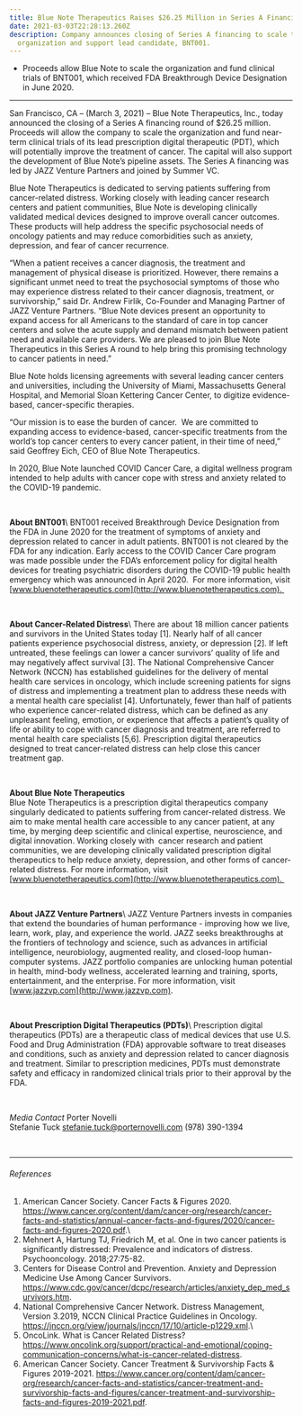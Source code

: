 ```yaml
---
title: Blue Note Therapeutics Raises $26.25 Million in Series A Financing
date: 2021-03-03T22:28:13.260Z
description: Company announces closing of Series A financing to scale the
  organization and support lead candidate, BNT001.
---
```

* Proceeds allow Blue Note to scale the organization and fund clinical trials of BNT001, which received FDA Breakthrough Device Designation in June 2020.

- - -

San Francisco, CA – (March 3, 2021) – Blue Note Therapeutics, Inc., today announced the closing of a Series A financing round of $26.25 million. Proceeds will allow the company to scale the organization and fund near-term clinical trials of its lead prescription digital therapeutic (PDT), which will potentially improve the treatment of cancer. The capital will also support the development of Blue Note’s pipeline assets. The Series A financing was led by JAZZ Venture Partners and joined by Summer VC.

Blue Note Therapeutics is dedicated to serving patients suffering from cancer-related distress. Working closely with leading cancer research centers and patient communities, Blue Note is developing clinically validated medical devices designed to improve overall cancer outcomes. These products will help address the specific psychosocial needs of oncology patients and may reduce comorbidities such as anxiety, depression, and fear of cancer recurrence.

“When a patient receives a cancer diagnosis, the treatment and management of physical disease is prioritized. However, there remains a significant unmet need to treat the psychosocial symptoms of those who may experience distress related to their cancer diagnosis, treatment, or survivorship,” said Dr. Andrew Firlik, Co-Founder and Managing Partner of JAZZ Venture Partners. “Blue Note devices present an opportunity to expand access for all Americans to the standard of care in top cancer centers and solve the acute supply and demand mismatch between patient need and available care providers. We are pleased to join Blue Note Therapeutics in this Series A round to help bring this promising technology to cancer patients in need.”

Blue Note holds licensing agreements with several leading cancer centers and universities, including the University of Miami, Massachusetts General Hospital, and Memorial Sloan Kettering Cancer Center, to digitize evidence-based, cancer-specific therapies.

“Our mission is to ease the burden of cancer.  We are committed to expanding access to evidence-based, cancer-specific treatments from the world’s top cancer centers to every cancer patient, in their time of need,” said Geoffrey Eich, CEO of Blue Note Therapeutics.

In 2020, Blue Note launched COVID Cancer Care, a digital wellness program intended to help adults with cancer cope with stress and anxiety related to the COVID-19 pandemic. 

&nbsp;

**About BNT001**\ 
BNT001 received Breakthrough Device Designation from the FDA in June 2020 for the treatment of symptoms of anxiety and depression related to cancer in adult patients. BNT001 is not cleared by the FDA for any indication. Early access to the COVID Cancer Care program was made possible under the FDA’s enforcement policy for digital health devices for treating psychiatric disorders during the COVID-19 public health emergency which was announced in April 2020.  For more information, visit [www.bluenotetherapeutics.com](http://www.bluenotetherapeutics.com). 

&nbsp;

**About Cancer-Related Distress**\ 
There are about 18 million cancer patients and survivors in the United States today [1]. Nearly half of all cancer patients experience psychosocial distress, anxiety, or depression [2]. If left untreated, these feelings can lower a cancer survivors’ quality of life and may negatively affect survival [3]. The National Comprehensive Cancer Network (NCCN) has established guidelines for the delivery of mental health care services in oncology, which include screening patients for signs of distress and implementing a treatment plan to address these needs with a mental health care specialist [4]. Unfortunately, fewer than half of patients who experience cancer-related distress, which can be defined as any unpleasant feeling, emotion, or experience that affects a patient’s quality of life or ability to cope with cancer diagnosis and treatment, are referred to mental health care specialists [5,6]. Prescription digital therapeutics designed to treat cancer-related distress can help close this cancer treatment gap.

&nbsp;

**About Blue Note Therapeutics**\
Blue Note Therapeutics is a prescription digital therapeutics company singularly dedicated to patients suffering from cancer-related distress. We aim to make mental health care accessible to any cancer patient, at any time, by merging deep scientific and clinical expertise, neuroscience, and digital innovation. Working closely with  cancer research and patient communities, we are developing clinically validated prescription digital therapeutics to help reduce anxiety, depression, and other forms of cancer-related distress. For more information, visit [www.bluenotetherapeutics.com](http://www.bluenotetherapeutics.com). 

&nbsp;

**About JAZZ Venture Partners**\ 
JAZZ Venture Partners invests in companies that extend the boundaries of human performance - improving how we live, learn, work, play, and experience the world. JAZZ seeks breakthroughs at the frontiers of technology and science, such as advances in artificial intelligence, neurobiology, augmented reality, and closed-loop human-computer systems. JAZZ portfolio companies are unlocking human potential in health, mind-body wellness, accelerated learning and training, sports, entertainment, and the enterprise. For more information, visit [www.jazzvp.com](http://www.jazzvp.com).

&nbsp;

**About Prescription Digital Therapeutics (PDTs)**\ 
Prescription digital therapeutics (PDTs) are a therapeutic class of medical devices that use U.S. Food and Drug Administration (FDA) approvable software to treat diseases and conditions, such as anxiety and depression related to cancer diagnosis and treatment. Similar to prescription medicines, PDTs must demonstrate safety and efficacy in randomized clinical trials prior to their approval by the FDA.

&nbsp;

_Media Contact_
Porter Novelli  
Stefanie Tuck 
stefanie.tuck@porternovelli.com 
(978) 390-1394 

&nbsp;

- - -

###### References

1. American Cancer Society. Cancer Facts & Figures 2020. <https://www.cancer.org/content/dam/cancer-org/research/cancer-facts-and-statistics/annual-cancer-facts-and-figures/2020/cancer-facts-and-figures-2020.pdf>.\
2. Mehnert A, Hartung TJ, Friedrich M, et al. One in two cancer patients is significantly distressed: Prevalence and indicators of distress. Psychooncology. 2018;27:75-82.
3. Centers for Disease Control and Prevention. Anxiety and Depression Medicine Use Among Cancer Survivors. <https://www.cdc.gov/cancer/dcpc/research/articles/anxiety_dep_med_survivors.htm>. 
4. National Comprehensive Cancer Network. Distress Management, Version 3.2019, NCCN Clinical Practice Guidelines in Oncology. <https://jnccn.org/view/journals/jnccn/17/10/article-p1229.xml>.\
5. OncoLink. What is Cancer Related Distress? <https://www.oncolink.org/support/practical-and-emotional/coping-communication-concerns/what-is-cancer-related-distress>.
6. American Cancer Society. Cancer Treatment & Survivorship Facts & Figures 2019-2021. <https://www.cancer.org/content/dam/cancer-org/research/cancer-facts-and-statistics/cancer-treatment-and-survivorship-facts-and-figures/cancer-treatment-and-survivorship-facts-and-figures-2019-2021.pdf>.